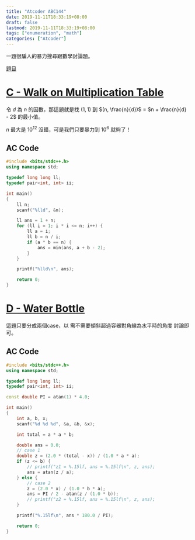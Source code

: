 ```yaml
---
title: "Atcoder ABC144"
date: 2019-11-11T18:33:19+08:00
draft: false
lastmod: 2019-11-11T18:33:19+08:00
tags: ["enumeration", "math"]
categories: ["Atcoder"]
---
```


一題很騙人的暴力搜尋跟數學討論題。

[題目](https://atcoder.jp/contests/abc144/tasks)

<!--more-->

# [C - Walk on Multiplication Table](https://atcoder.jp/contests/abc144/tasks/abc144_c)

令 $d$ 為 $n$ 的因數，那這題就是找 $(1, 1)$ 到 $(n, \frac{n}{d})$ = $n + \frac{n}{d} - 2$ 的最小值。

$n$ 最大是 $10^{12}$ 沒錯，可是我們只要暴力到 $10^6$ 就夠了！

## AC Code

```c++
#include <bits/stdc++.h>
using namespace std;

typedef long long ll;
typedef pair<int, int> ii;

int main()
{
    ll n;
    scanf("%lld", &n);

    ll ans = 1 + n;
    for (ll i = 1; i * i <= n; i++) {
        ll a = i;
        ll b = n / i;
        if (a * b == n) {
            ans = min(ans, a + b - 2);
        }
    }

    printf("%lld\n", ans);

    return 0;
}

```

# [D - Water Bottle](https://atcoder.jp/contests/abc144/tasks/abc144_d)

這題只要分成兩個case，以 需不需要傾斜超過容器對角線為水平時的角度 討論即可。

## AC Code

```c++
#include <bits/stdc++.h>
using namespace std;

typedef long long ll;
typedef pair<int, int> ii;

const double PI = atan(1) * 4.0;

int main()
{
    int a, b, x;
    scanf("%d %d %d", &a, &b, &x);

    int total = a * a * b;

    double ans = 0.0;
    // case 1
    double z = (2.0 * (total - x)) / (1.0 * a * a);
    if (z <= b) {
        // printf("z1 = %.15lf, ans = %.15lf\n", z, ans);
        ans = atan(z / a);
    } else {
        // case 2
        z = (2.0 * x) / (1.0 * b * a);
        ans = PI / 2 - atan(z / (1.0 * b));
        // printf("z2 = %.15lf, ans = %.15lf\n", z, ans);
    }

    printf("%.15lf\n", ans * 180.0 / PI);

    return 0;
}

```